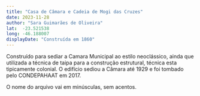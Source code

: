```yaml
---
title: "Casa de Câmara e Cadeia de Mogi das Cruzes"
date: 2023-11-28
author: "Sara Guimarães de Oliveira"
lat:  -23.521538  
long: -46.188007
displayDate: "Construída em 1860"
---
```


Construído para sediar a Camara Municipal ao estilo neoclássico, ainda que utilizada a técnica de taipa para a construção estrutural, técnica esta tipicamente colonial. O edifício sediou a Câmara até 1929 e foi tombado pelo CONDEPAHAAT em 2017. 

O nome do arquivo vai em minúsculas, sem acentos.
